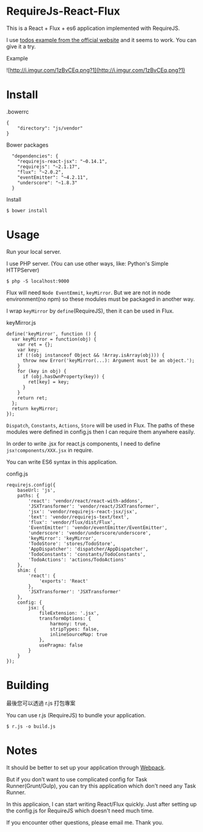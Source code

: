# RequireJs-React-Flux

This is a React + Flux + es6 application implemented with RequireJS.

I use [todos example from the official website](https://github.com/facebook/flux/tree/master/examples/flux-todomvc/) and it seems to work. You can give it a try.

Example

![http://i.imgur.com/1zBvCEq.png?1](http://i.imgur.com/1zBvCEq.png?1)


# Install

.bowerrc

```
{
	"directory": "js/vendor"
}
```

Bower packages

```
  "dependencies": {
    "requirejs-react-jsx": "~0.14.1",
    "requirejs": "~2.1.17",
    "flux": "~2.0.2",
    "eventEmitter": "~4.2.11",
    "underscore": "~1.8.3"
  }

```

Install

```
$ bower install
```


# Usage

Run your local server.

I use PHP server. (You can use other ways, like: Python's Simple HTTPServer) 

```
$ php -S localhost:9000
```

Flux will need `Node EventEmmit`,  `keyMirror`. But we are not in node environment(no npm) so these modules must be packaged in another way.

I wrap `keyMirror` by `define`(RequireJS), then it can be used in Flux.

keyMirror.js

```
define('keyMirror', function () {
  var keyMirror = function(obj) {
    var ret = {};
    var key;
    if (!(obj instanceof Object && !Array.isArray(obj))) {
      throw new Error('keyMirror(...): Argument must be an object.');
    }
    for (key in obj) {
      if (obj.hasOwnProperty(key)) {
        ret[key] = key;
      }
    }
    return ret;
  };
  return keyMirror;
});
```

`Dispatch`, `Constants`, `Actions`, `Store` will be used in Flux. The paths of these modules were defined in config.js then I can require them anywhere easily.

In order to write .jsx for react.js components, I need to define `jsx!components/XXX.jsx` in require.

You can write ES6 syntax in this application.

config.js

```
requirejs.config({
    baseUrl: 'js',
    paths: {
        'react': 'vendor/react/react-with-addons',
        'JSXTransformer': 'vendor/react/JSXTransformer',
        'jsx': 'vendor/requirejs-react-jsx/jsx',
        'text': 'vendor/requirejs-text/text',
        'flux': 'vendor/flux/dist/Flux',
        'EventEmitter': 'vendor/eventEmitter/EventEmitter',
        'underscore': 'vendor/underscore/underscore',
        'keyMirror': 'keyMirror',
        'TodoStore': 'stores/TodoStore',
        'AppDispatcher': 'dispatcher/AppDispatcher',
        'TodoConstants': 'constants/TodoConstants',
        'TodoActions': 'actions/TodoActions'
    },
    shim: {
        'react': {
            'exports': 'React'
        },
        'JSXTransformer': 'JSXTransformer'
    },
    config: {
        jsx: {
            fileExtension: '.jsx',
            transformOptions: {
                harmony: true,
                stripTypes: false,
                inlineSourceMap: true
            },
            usePragma: false
        }
    }
});
```


# Building

最後您可以透過 r.js 打包專案

You can use r.js (RequireJS) to bundle your application.

```
$ r.js -o build.js
```


# Notes

It should be better to set up your application through [Webpack](http://webpack.github.io/).

But if you don't want to use complicated config for Task Runner(Grunt/Gulp), you can try this application which don't need any Task Runner.

In this applicaion, I can start writing React/Flux quickly. Just after setting up the config.js for RequireJS which doesn't need much time.

If you encounter other questions, please email me. Thank you.

